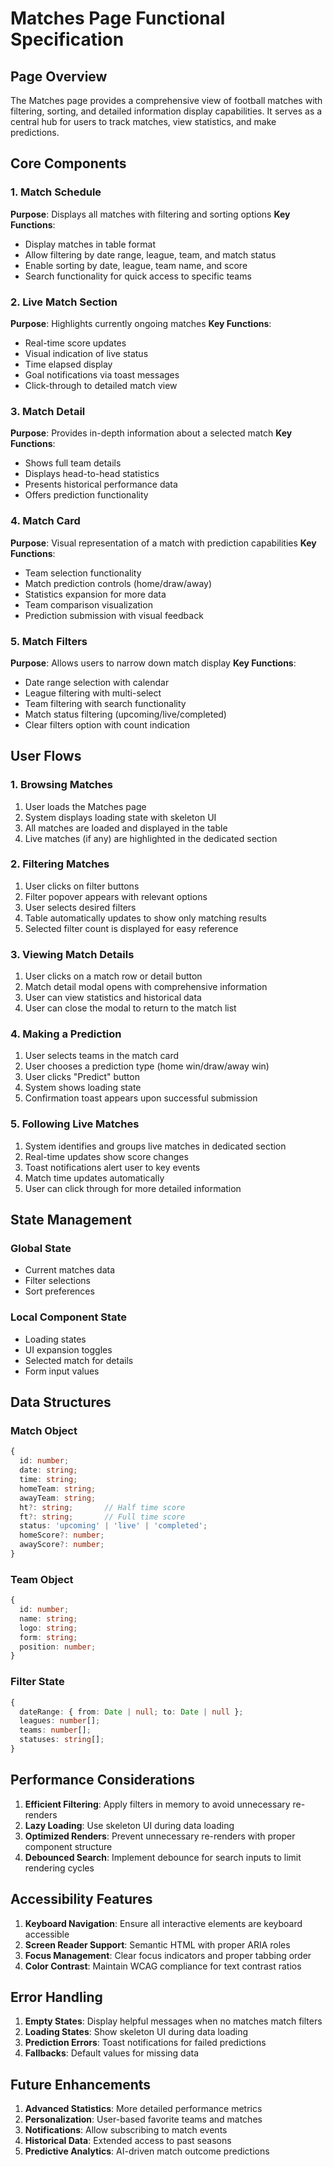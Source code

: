 
# Matches Page Functional Specification

## Page Overview
The Matches page provides a comprehensive view of football matches with filtering, sorting, and detailed information display capabilities. It serves as a central hub for users to track matches, view statistics, and make predictions.

## Core Components

### 1. Match Schedule
**Purpose**: Displays all matches with filtering and sorting options
**Key Functions**:
- Display matches in table format
- Allow filtering by date range, league, team, and match status
- Enable sorting by date, league, team name, and score
- Search functionality for quick access to specific teams

### 2. Live Match Section
**Purpose**: Highlights currently ongoing matches
**Key Functions**:
- Real-time score updates
- Visual indication of live status
- Time elapsed display
- Goal notifications via toast messages
- Click-through to detailed match view

### 3. Match Detail
**Purpose**: Provides in-depth information about a selected match
**Key Functions**:
- Shows full team details
- Displays head-to-head statistics
- Presents historical performance data
- Offers prediction functionality

### 4. Match Card
**Purpose**: Visual representation of a match with prediction capabilities
**Key Functions**:
- Team selection functionality
- Match prediction controls (home/draw/away)
- Statistics expansion for more data
- Team comparison visualization
- Prediction submission with visual feedback

### 5. Match Filters
**Purpose**: Allows users to narrow down match display
**Key Functions**:
- Date range selection with calendar
- League filtering with multi-select
- Team filtering with search functionality
- Match status filtering (upcoming/live/completed)
- Clear filters option with count indication

## User Flows

### 1. Browsing Matches
1. User loads the Matches page
2. System displays loading state with skeleton UI
3. All matches are loaded and displayed in the table
4. Live matches (if any) are highlighted in the dedicated section

### 2. Filtering Matches
1. User clicks on filter buttons
2. Filter popover appears with relevant options
3. User selects desired filters
4. Table automatically updates to show only matching results
5. Selected filter count is displayed for easy reference

### 3. Viewing Match Details
1. User clicks on a match row or detail button
2. Match detail modal opens with comprehensive information
3. User can view statistics and historical data
4. User can close the modal to return to the match list

### 4. Making a Prediction
1. User selects teams in the match card
2. User chooses a prediction type (home win/draw/away win)
3. User clicks "Predict" button
4. System shows loading state
5. Confirmation toast appears upon successful submission

### 5. Following Live Matches
1. System identifies and groups live matches in dedicated section
2. Real-time updates show score changes
3. Toast notifications alert user to key events
4. Match time updates automatically
5. User can click through for more detailed information

## State Management

### Global State
- Current matches data
- Filter selections
- Sort preferences

### Local Component State
- Loading states
- UI expansion toggles
- Selected match for details
- Form input values

## Data Structures

### Match Object
```typescript
{
  id: number;
  date: string;
  time: string;
  homeTeam: string;
  awayTeam: string;
  ht?: string;       // Half time score
  ft?: string;       // Full time score
  status: 'upcoming' | 'live' | 'completed';
  homeScore?: number;
  awayScore?: number;
}
```

### Team Object
```typescript
{
  id: number;
  name: string;
  logo: string;
  form: string;
  position: number;
}
```

### Filter State
```typescript
{
  dateRange: { from: Date | null; to: Date | null };
  leagues: number[];
  teams: number[];
  statuses: string[];
}
```

## Performance Considerations

1. **Efficient Filtering**: Apply filters in memory to avoid unnecessary re-renders
2. **Lazy Loading**: Use skeleton UI during data loading
3. **Optimized Renders**: Prevent unnecessary re-renders with proper component structure
4. **Debounced Search**: Implement debounce for search inputs to limit rendering cycles

## Accessibility Features

1. **Keyboard Navigation**: Ensure all interactive elements are keyboard accessible
2. **Screen Reader Support**: Semantic HTML with proper ARIA roles
3. **Focus Management**: Clear focus indicators and proper tabbing order
4. **Color Contrast**: Maintain WCAG compliance for text contrast ratios

## Error Handling

1. **Empty States**: Display helpful messages when no matches match filters
2. **Loading States**: Show skeleton UI during data loading
3. **Prediction Errors**: Toast notifications for failed predictions
4. **Fallbacks**: Default values for missing data

## Future Enhancements

1. **Advanced Statistics**: More detailed performance metrics
2. **Personalization**: User-based favorite teams and matches
3. **Notifications**: Allow subscribing to match events
4. **Historical Data**: Extended access to past seasons
5. **Predictive Analytics**: AI-driven match outcome predictions
